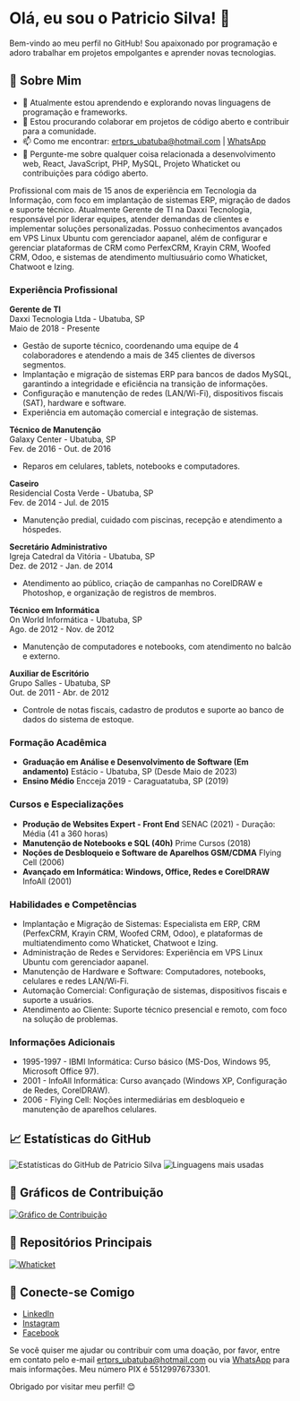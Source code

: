# Olá, eu sou o Patricio Silva! 👋

Bem-vindo ao meu perfil no GitHub! Sou apaixonado por programação e adoro trabalhar em projetos empolgantes e aprender novas tecnologias.

## 🚀 Sobre Mim

- 🌱 Atualmente estou aprendendo e explorando novas linguagens de programação e frameworks.
- 💼 Estou procurando colaborar em projetos de código aberto e contribuir para a comunidade.
- 📫 Como me encontrar: [ertprs_ubatuba@hotmail.com](mailto:ertprs_ubatuba@hotmail.com) | [WhatsApp](http://wa.me/5512997673301)
- 💬 Pergunte-me sobre qualquer coisa relacionada a desenvolvimento web, React, JavaScript, PHP, MySQL, Projeto Whaticket ou contribuições para código aberto.

Profissional com mais de 15 anos de experiência em Tecnologia da Informação, com foco em implantação de sistemas ERP, migração de dados e suporte técnico. Atualmente Gerente de TI na Daxxi Tecnologia, responsável por liderar equipes, atender demandas de clientes e implementar soluções personalizadas. Possuo conhecimentos avançados em VPS Linux Ubuntu com gerenciador aapanel, além de configurar e gerenciar plataformas de CRM como PerfexCRM, Krayin CRM, Woofed CRM, Odoo, e sistemas de atendimento multiusuário como Whaticket, Chatwoot e Izing.

### Experiência Profissional

**Gerente de TI**  
Daxxi Tecnologia Ltda - Ubatuba, SP  
Maio de 2018 - Presente  
- Gestão de suporte técnico, coordenando uma equipe de 4 colaboradores e atendendo a mais de 345 clientes de diversos segmentos.
- Implantação e migração de sistemas ERP para bancos de dados MySQL, garantindo a integridade e eficiência na transição de informações.
- Configuração e manutenção de redes (LAN/Wi-Fi), dispositivos fiscais (SAT), hardware e software.
- Experiência em automação comercial e integração de sistemas.

**Técnico de Manutenção**  
Galaxy Center - Ubatuba, SP  
Fev. de 2016 - Out. de 2016  
- Reparos em celulares, tablets, notebooks e computadores.

**Caseiro**  
Residencial Costa Verde - Ubatuba, SP  
Fev. de 2014 - Jul. de 2015  
- Manutenção predial, cuidado com piscinas, recepção e atendimento a hóspedes.

**Secretário Administrativo**  
Igreja Catedral da Vitória - Ubatuba, SP  
Dez. de 2012 - Jan. de 2014  
- Atendimento ao público, criação de campanhas no CorelDRAW e Photoshop, e organização de registros de membros.

**Técnico em Informática**  
On World Informática - Ubatuba, SP  
Ago. de 2012 - Nov. de 2012  
- Manutenção de computadores e notebooks, com atendimento no balcão e externo.

**Auxiliar de Escritório**  
Grupo Salles - Ubatuba, SP  
Out. de 2011 - Abr. de 2012  
- Controle de notas fiscais, cadastro de produtos e suporte ao banco de dados do sistema de estoque.

### Formação Acadêmica

- **Graduação em Análise e Desenvolvimento de Software (Em andamento)**
  Estácio - Ubatuba, SP (Desde Maio de 2023)
- **Ensino Médio**
  Encceja 2019 - Caraguatatuba, SP (2019)

### Cursos e Especializações

- **Produção de Websites Expert - Front End**
  SENAC (2021) - Duração: Média (41 a 360 horas)
- **Manutenção de Notebooks e SQL (40h)**
  Prime Cursos (2018)
- **Noções de Desbloqueio e Software de Aparelhos GSM/CDMA**
  Flying Cell (2006)
- **Avançado em Informática: Windows, Office, Redes e CorelDRAW**
  InfoAll (2001)

### Habilidades e Competências

- Implantação e Migração de Sistemas: Especialista em ERP, CRM (PerfexCRM, Krayin CRM, Woofed CRM, Odoo), e plataformas de multiatendimento como Whaticket, Chatwoot e Izing.
- Administração de Redes e Servidores: Experiência em VPS Linux Ubuntu com gerenciador aapanel.
- Manutenção de Hardware e Software: Computadores, notebooks, celulares e redes LAN/Wi-Fi.
- Automação Comercial: Configuração de sistemas, dispositivos fiscais e suporte a usuários.
- Atendimento ao Cliente: Suporte técnico presencial e remoto, com foco na solução de problemas.

### Informações Adicionais

- 1995-1997 - IBMI Informática: Curso básico (MS-Dos, Windows 95, Microsoft Office 97).
- 2001 - InfoAll Informática: Curso avançado (Windows XP, Configuração de Redes, CorelDRAW).
- 2006 - Flying Cell: Noções intermediárias em desbloqueio e manutenção de aparelhos celulares.

## 📈 Estatísticas do GitHub

![Estatísticas do GitHub de Patricio Silva](https://github-readme-stats.vercel.app/api?username=ertprs&show_icons=true&theme=radical)
![Linguagens mais usadas](https://github-readme-stats.vercel.app/api/top-langs/?username=ertprs&layout=compact&theme=radical)

## 🚀 Gráficos de Contribuição

[![Gráfico de Contribuição](https://activity-graph.herokuapp.com/graph?username=ertprs&theme=github)](https://github.com/ertprs)

## 📂 Repositórios Principais

[![Whaticket](https://github-readme-stats.vercel.app/api/pin/?username=ertprs&repo=whaticket&theme=radical)](https://github.com/ertprs/whaticket)

## 🔗 Conecte-se Comigo

- [LinkedIn](https://www.linkedin.com/in/patricio-silva-47201a138/)
- [Instagram](https://www.instagram.com/ertprs/)
- [Facebook](https://www.facebook.com/ertprs)

Se você quiser me ajudar ou contribuir com uma doação, por favor, entre em contato pelo e-mail [ertprs_ubatuba@hotmail.com](mailto:ertprs_ubatuba@hotmail.com) ou via [WhatsApp](http://wa.me/5512997673301) para mais informações. Meu número PIX é 5512997673301.

Obrigado por visitar meu perfil! 😊
